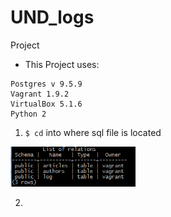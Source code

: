 # UND_logs
Project

- This Project uses:

```
Postgres v 9.5.9
Vagrant 1.9.2
VirtualBox 5.1.6
Python 2
```

1. ```$ cd``` into where sql file is located

<img src="/md_photos/nd_001.png" width="200">

2.
